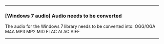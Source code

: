 ***

### [Windows 7 audio] Audio needs to be converted

The audio for the Windows 7 library needs to be converted into:
OGG/OGA
M4A
MP3
MP2
MID
FLAC
ALAC
AIFF

***
